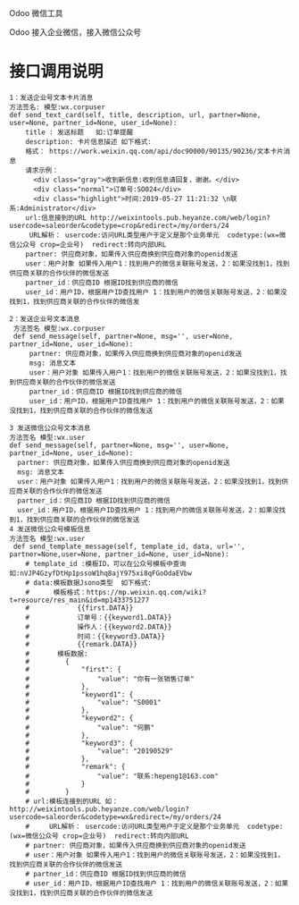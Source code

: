 
Odoo 微信工具


Odoo 接入企业微信，接入微信公众号


**接口调用说明**
====================
    1：发送企业号文本卡片消息 
    方法签名: 模型:wx.corpuser
    def send_text_card(self, title, description, url, partner=None, user=None, partner_id=None, user_id=None):
        title : 发送标题   如:订单提醒
        description: 卡片信息描述 如下格式:
        格式： https://work.weixin.qq.com/api/doc90000/90135/90236/文本卡片消息
        请求示例：
          <div class="gray">收到新信息:收到信息请回复，谢谢。</div>
          <div class="normal">订单号:SO024</div>
          <div class="highlight">时间:2019-05-27 11:21:32 \n联系:Administrator</div>
        url:信息接到的URL http://weixintools.pub.heyanze.com/web/login?usercode=saleorder&codetype=crop&redirect=/my/orders/24
         URL解析： usercode:访问URL类型用户于定义是那个业务单元  codetype:(wx=微信公众号 crop=企业号)  redirect:转向内部URL
        partner: 供应商对象，如果传入供应商换到供应商对象的openid发送
        user：用户对象 如果传入用户1：找到用户的微信关联账号发送，2：如果没找到1，找到供应商关联的合作伙伴的微信发送
        partner_id：供应商ID 根据ID找到供应商的微信
        user_id：用户ID，根据用户ID查找用户 1：找到用户的微信关联账号发送，2：如果没找到1，找到供应商关联的合作伙伴的微信发
    
    2：发送企业号文本消息
     方法签名 模型:wx.corpuser
     def send_message(self, partner=None, msg='', user=None, partner_id=None, user_id=None):
         partner: 供应商对象，如果传入供应商换到供应商对象的openid发送
         msg: 消息文本
         user：用户对象 如果传入用户1：找到用户的微信关联账号发送，2：如果没找到1，找到供应商关联的合作伙伴的微信发送
         partner_id：供应商ID 根据ID找到供应商的微信
         user_id：用户ID，根据用户ID查找用户 1：找到用户的微信关联账号发送，2：如果没找到1，找到供应商关联的合作伙伴的微信发送   
   
    3 发送微信公众号文本消息
    方法签名 模型:wx.user
    def send_message(self, partner=None, msg='', user=None, partner_id=None, user_id=None):
      partner: 供应商对象，如果传入供应商换到供应商对象的openid发送
      msg: 消息文本
      user：用户对象 如果传入用户1：找到用户的微信关联账号发送，2：如果没找到1，找到供应商关联的合作伙伴的微信发送
      partner_id：供应商ID 根据ID找到供应商的微信
      user_id：用户ID，根据用户ID查找用户 1：找到用户的微信关联账号发送，2：如果没找到1，找到供应商关联的合作伙伴的微信发送
    4 发送微信公众号模板信息
    方法签名 模型:wx.user
     def send_template_message(self, template_id, data, url='', partner=None,user=None, partner_id=None, user_id=None):
        # template_id :模板ID，可以在公众号模板中查询   如:nVJP4GzyfDtHp1pssoW1hq8ajY975xi8qFGoOdaEVbw
        # data:模板数据Jsono类型  如下格式:
        #      模板格式：https://mp.weixin.qq.com/wiki?t=resource/res_main&id=mp1433751277
        #            {{first.DATA}}
        #            订单号：{{keyword1.DATA}}
        #            操作人：{{keyword2.DATA}}
        #            时间：{{keyword3.DATA}}
        #            {{remark.DATA}}
        #       模板数据:
        #         {
        #             "first": {
        #                 "value": "你有一张销售订单"
        #             },
        #             "keyword1": {
        #                 "value": "S0001"
        #             },
        #             "keyword2": {
        #                 "value": "何鹏"
        #             },
        #             "keyword3": {
        #                 "value": "20190529"
        #             },
        #             "remark": {
        #                 "value": "联系:hepeng1@163.com"
        #             }
        #         }
        # url:模板连接到的URL 如：http://weixintools.pub.heyanze.com/web/login?usercode=saleorder&codetype=wx&redirect=/my/orders/24
        #     URL解析： usercode:访问URL类型用户于定义是那个业务单元  codetype:(wx=微信公众号 crop=企业号)  redirect:转向内部URL
        # partner: 供应商对象，如果传入供应商换到供应商对象的openid发送
        # user：用户对象 如果传入用户1：找到用户的微信关联账号发送，2：如果没找到1，找到供应商关联的合作伙伴的微信发送
        # partner_id：供应商ID 根据ID找到供应商的微信
        # user_id：用户ID，根据用户ID查找用户 1：找到用户的微信关联账号发送，2：如果没找到1，找到供应商关联的合作伙伴的微信发送
        
   
     
    
   